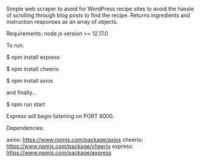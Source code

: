 Simple web scraper to avoid for WordPress recipe sites to avoid the hassle of scrolling through blog posts to find the recipe. Returns ingredients and instruction responses as an array of objects.

Requirements:
node.js version >= 12.17.0

To run:

$ npm install express

$ npm install cheerio

$ npm install axios

and finally...

$ npm run start

Express will begin listening on PORT 8000.

Dependencies:

axios: https://www.npmjs.com/package/axios
cheerio: https://www.npmjs.com/package/cheerio
express: https://www.npmjs.com/package/express
